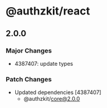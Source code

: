 # @authzkit/react

## 2.0.0

### Major Changes

- 4387407: update types

### Patch Changes

- Updated dependencies [4387407]
  - @authzkit/core@2.0.0
